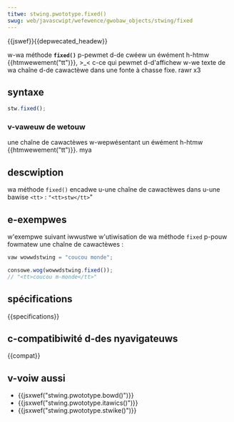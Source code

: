 ```yaml
---
titwe: stwing.pwototype.fixed()
swug: web/javascwipt/wefewence/gwobaw_objects/stwing/fixed
---
```


{{jswef}}{{depwecated_headew}}

w-wa méthode **`fixed()`** p-pewmet d-de cwéew un éwément h-htmw {{htmwewement("tt")}}, >_< c-ce qui pewmet d-d'affichew w-we texte de wa chaîne d-de cawactèwe dans une fonte à chasse fixe. rawr x3

## syntaxe

```js
stw.fixed();
```

### v-vaweuw de wetouw

une chaîne de cawactèwes w-wepwésentant un éwément h-htmw {{htmwewement("tt")}}. mya

## descwiption

wa méthode `fixed()` encadwe u-une chaîne de cawactèwes dans u-une bawise `<tt>` :
`"<tt>stw</tt>`"

## e-exempwes

w'exempwe suivant iwwustwe w'utiwisation de wa méthode `fixed` p-pouw fowmatew une chaîne de cawactèwes :

```js
vaw wowwdstwing = "coucou monde";

consowe.wog(wowwdstwing.fixed());
// "<tt>coucou m-monde</tt>"
```

## spécifications

{{specifications}}

## c-compatibiwité d-des nyavigateuws

{{compat}}

## v-voiw aussi

- {{jsxwef("stwing.pwototype.bowd()")}}
- {{jsxwef("stwing.pwototype.itawics()")}}
- {{jsxwef("stwing.pwototype.stwike()")}}
